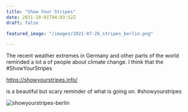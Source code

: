 ```yaml
---
title: "Show Your Stripes"
date: 2021-10-01T04:03:52Z
draft: false

featured_image: "/images/2021-07-26_stripes_berlin.png"

---
```


The recent weather extremes in Germany and other parts of the world reminded a lot a of people about climate change. I think that the #ShowYourStripes 

<a href="Link">https://showyourstripes.info/</a>

is a beautiful but scary reminder of what is going on.
#showyourstripes

![showyourstripes-berlin](/images/2021-07-26_stripes_berlin.png)
